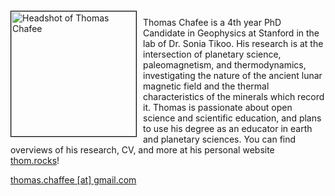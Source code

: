 <img src="{{ site.baseurl }}/about/ambassador/img/2024-Chaffee.jpg" height="200" width="200" alt="Headshot of Thomas Chafee" style="float: left; margin: 4px 10px 0px 0px; border: 1px solid #000000;">

Thomas Chafee is a 4th year PhD Candidate in Geophysics at Stanford in the lab of Dr. Sonia Tikoo. His research is at the intersection of planetary science, paleomagnetism, and thermodynamics, investigating the nature of the ancient lunar magnetic field and the thermal characteristics of the minerals which record it. Thomas is passionate about open science and scientific education, and plans to use his degree as an educator in earth and planetary sciences. You can find overviews of his research, CV, and more at his personal website [thom.rocks](http://thom.rocks/)!

[thomas.chaffee [at] gmail.com](mailto:thomas.chaffee@gmail.com)
